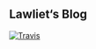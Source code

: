 Lawliet‘s Blog
---
[![Travis](https://img.shields.io/badge/Blog-L--Lawliet.cn-brightgreen.svg)](L-Lawliet.cn)
